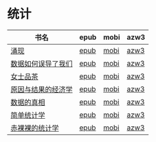 # 统计

| 书名 | epub | mobi | azw3 |
| --- | --- | --- | --- |
| [涌现](http://ct.dalanmei.com/f/31084289-771246324-6eed21) | [epub](http://ct.dalanmei.com/f/31084289-771246324-6eed21) | [mobi](http://ct.dalanmei.com/f/31084289-771230778-d8dc4d) | [azw3](http://ct.dalanmei.com/f/31084289-771236051-38407b) |
| [数据如何误导了我们](http://ct.dalanmei.com/f/31084289-570291938-e7c554) | [epub](http://ct.dalanmei.com/f/31084289-570291938-e7c554) | [mobi](http://ct.dalanmei.com/f/31084289-570171369-d417d5) | [azw3](http://ct.dalanmei.com/f/31084289-570360591-334e0d) |
| [女士品茶](http://ct.dalanmei.com/f/31084289-570213460-8fe27f) | [epub](http://ct.dalanmei.com/f/31084289-570213460-8fe27f) | [mobi](http://ct.dalanmei.com/f/31084289-569449178-f8c345) | [azw3](http://ct.dalanmei.com/f/31084289-571417618-514f1f) |
| [原因与结果的经济学](http://ct.dalanmei.com/f/31084289-572116859-c97f62) | [epub](http://ct.dalanmei.com/f/31084289-572116859-c97f62) | [mobi](http://ct.dalanmei.com/f/31084289-571659027-d849f6) | [azw3](http://ct.dalanmei.com/f/31084289-572177850-eba37c) |
| [数据的真相](http://ct.dalanmei.com/f/31084289-571778915-a747be) | [epub](http://ct.dalanmei.com/f/31084289-571778915-a747be) | [mobi](http://ct.dalanmei.com/f/31084289-571522332-0c44d9) | [azw3](http://ct.dalanmei.com/f/31084289-571925355-ce9d71) |
| [简单统计学](http://ct.dalanmei.com/f/31084289-571803114-13c356) | [epub](http://ct.dalanmei.com/f/31084289-571803114-13c356) | [mobi](http://ct.dalanmei.com/f/31084289-571533323-73c3df) | [azw3](http://ct.dalanmei.com/f/31084289-571989965-374d4f) |
| [赤裸裸的统计学](http://ct.dalanmei.com/f/31084289-571883416-2dd642) | [epub](http://ct.dalanmei.com/f/31084289-571883416-2dd642) | [mobi](http://ct.dalanmei.com/f/31084289-571552959-81f10a) | [azw3](http://ct.dalanmei.com/f/31084289-572069576-92d813) |

